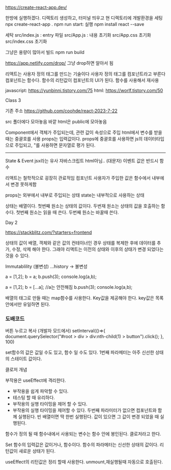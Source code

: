https://create-react-app.dev/ 

한방에 실행하겠다.
디렉토리 생성하고, 터미널 띄우고 현 디렉토리에 개발환경을 세팅
npx create-react-app . 
npm run start: 실행
npm install react --save

세탁
src/index.js : entry 파일
src/App.js : 내용 초기화
src/App.css 초기화
src/index.css 초기화

그냥은 용량이 많아서 빌드
npm run build

https://app.netlify.com/drop/
그냥 drop하면 알아서 됨

리액트는 사용자 정의 태그를 만드는 기술이다
사용자 정의 태그를 컴포넌트라고 부른다
컴포넌트는 함수다.
함수의 리턴값이 컴포넌트의 UI가 된다.
함수를 사용해서 재사용

javascript: https://yunbinni.tistory.com/75
html: https://worlf.tistory.com/50

Class 3

기존 주소
https://github.com/coohde/react-2023-7-22

src 폴더에다 모아놓음
바깥 html은 public에 모아놓음

Component에서 객체가 주입되는데, 관련 값이 속성으로 주입
<Counter title="불면증 카운터1" initValue="10"></Counter>
html에서 변수를 받을 때는 중괄호를 사용
props는 입력값이다.
props에 중괄호를 사용하면 js의 데이터타입으로 주입되고, "를 사용하면 문자열로 평가 된다.

---
State & Event
jsx라는 유사 자바스크립트
html아님..  (대문자)
이벤트 값은 반드시 함수

리액트는 철학적으로 굉장히 관료적임
컴포넌트 사용자가 주입한 값은 함수에서 내부에서 변경 못하게함

props는 외부에서 내부로 주입되는 상태
state는 내부적으로 사용하는 상태

상태는 배열이다.
첫번째 원소는 상태의 값이다.
두번재 원소는 상태의 값을 호출하는 함수다.
첫번째 원소는 읽을 때 쓴다.
두번째 원소는 바꿀때 쓴다.


Day 2

https://stackblitz.com/?starters=frontend

상태의 값이 배열, 객체와 같은 값의 컨테이너인 경우
상태를 복제한 후에 데이터를 추가, 수정, 삭제 해야 한다.
그래야 리액트는 이전의 상태와 이후의 상태가 변경 되었다는것을  수 있다.

Immutablility (불변성)
…history -> 불변성

a = [1,2];
b = a;
b.push(3);
console.log(a,b);

a = [1,2];
b = [...a]; //a는 안전해짐
b.push(3);
console.log(a,b);

배열의 태그로 만들 때는 map함수를 사용한다.
Key값을 제공해야 한다. key값은 목록 안에서만 유일하면 된다.

### 도배코드
버튼 누르고 복사 (개발자 모드에서)
setInterval(()=>{
    document.querySelector("#root > div > div:nth-child(1) > button").click();
}, 100)

set함수의 값은 값일 수도 있고, 함수 일 수도 있다.
1번째 파라메터는 아주 신선한 상태의 스테이트 값이다.

클로저 개념

부작용은 useEffect에 격리한다.
- 부작용을 쉽게 파악할 수 있다.
- 테스팅 할 때 유리하다.
- 부작용의 실행 타이밍을 제어 할 수 있다.
- 부작용의 실행 타이밍을 제어할 수 있다. 두번째 파라미터가 없으면
컴포넌트와 함께 실행된다. 빈 배열이면 딱 한번 실행된다. 값이 있으면 그 값이 변경 되었을 때 실행된다.


함수가 정의 될 때 함수내에서 사용되는 변수는 함수 안에 봉인된다. 클로저라고 한다.

Set 함수의 입력값은 값이거나, 함수이다. 함수의 파라메터는 신선한 상태의 값이다.
리턴값이 새로운 상태가 된다.

useEffect의 리턴값은 정리 할때 사용한다. unmount,재실행될때 자동으로 호출된다.